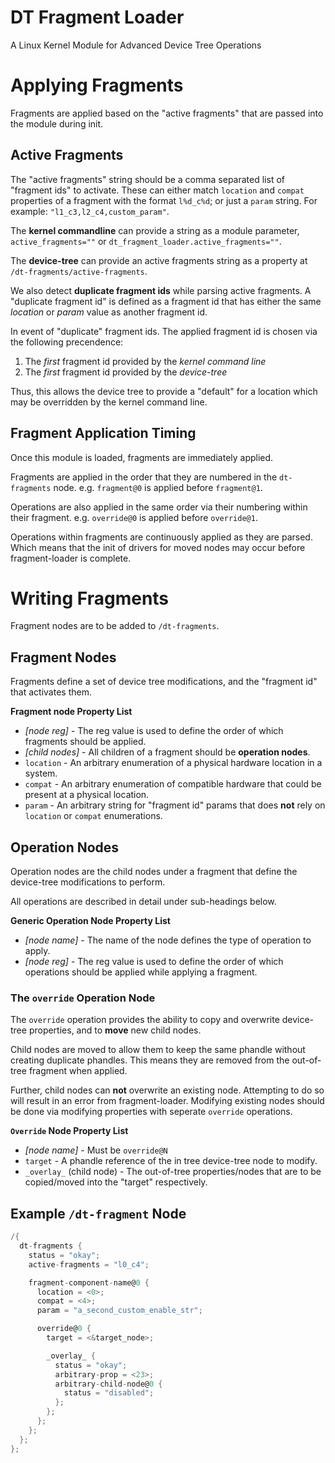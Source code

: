 # DT Fragment Loader

A Linux Kernel Module for Advanced Device Tree Operations

# Applying Fragments

Fragments are applied based on the "active fragments" that are passed into the
module during init.

## Active Fragments

The "active fragments" string should be a comma separated list of "fragment
ids" to activate. These can either match `location` and `compat` properties of
a fragment with the format `l%d_c%d`; or just a `param` string. For example:
`"l1_c3,l2_c4,custom_param"`.

The **kernel commandline** can provide a string as a module parameter,
`active_fragments=""` or `dt_fragment_loader.active_fragments=""`.

The **device-tree** can provide an active fragments string as a property at
`/dt-fragments/active-fragments`.

We also detect **duplicate fragment ids** while parsing active fragments.
A "duplicate fragment id" is defined as a fragment id that has either the
same *location* or *param* value as another fragment id.

In event of "duplicate" fragment ids. The applied fragment id is chosen via
the following precendence:

1. The *first* fragment id provided by the *kernel command line*
2. The *first* fragment id provided by the *device-tree*

Thus, this allows the device tree to provide a "default" for a location which
may be overridden by the kernel command line.

## Fragment Application Timing

Once this module is loaded, fragments are immediately applied.

Fragments are applied in the order that they are numbered in the
`dt-fragments` node. e.g. `fragment@0` is applied before `fragment@1`.

Operations are also applied in the same order via their numbering within their
fragment. e.g. `override@0` is applied before `override@1`.

Operations within fragments are continuously applied as they are parsed. Which
means that the init of drivers for moved nodes may occur before fragment-loader
is complete.


# Writing Fragments

Fragment nodes are to be added to `/dt-fragments`.

## Fragment Nodes

Fragments define a set of device tree modifications, and the "fragment id"
that activates them.

**Fragment node Property List**
- *[node reg]* - The reg value is used to define the order of which fragments
  should be applied.
- *[child nodes]* - All children of a fragment should be **operation nodes**.
- `location` - An arbitrary enumeration of a physical hardware location in a
  system.
- `compat` - An arbitrary enumeration of compatible hardware that could be
  present at a physical location.
- `param` - An arbitrary string for "fragment id" params that does **not**
  rely on `location` or `compat` enumerations.

## Operation Nodes

Operation nodes are the child nodes under a fragment that define the
device-tree modifications to perform.

All operations are described in detail under sub-headings below.

**Generic Operation Node Property List**
- *[node name]* - The name of the node defines the type of operation to apply.
- *[node reg]* - The reg value is used to define the order of which operations
  should be applied while applying a fragment.

### The `override` Operation Node

The `override` operation provides the ability to copy and overwrite device-tree
properties, and to **move** new child nodes.

Child nodes are moved to allow them to keep the same phandle without creating
duplicate phandles. This means they are removed from the out-of-tree fragment
when applied.

Further, child nodes can **not** overwrite an existing node. Attempting to do
so will result in an error from fragment-loader. Modifying existing nodes
should be done via modifying properties with seperate `override` operations.

**`Override` Node Property List**
- *[node name]* - Must be `override@N`
- `target` - A phandle reference of the in tree device-tree node to modify.
- `_overlay_` (child node) - The out-of-tree properties/nodes that are to be
  copied/moved into the "target" respectively.

## Example `/dt-fragment` Node

```C
/{
  dt-fragments {
    status = "okay";
    active-fragments = "l0_c4";

    fragment-component-name@0 {
      location = <0>;
      compat = <4>;
      param = "a_second_custom_enable_str";

      override@0 {
        target = <&target_node>;

        _overlay_ {
          status = "okay";
          arbitrary-prop = <23>;
          arbitrary-child-node@0 {
            status = "disabled";
          };
        };
      };
    };
  };
};
```
